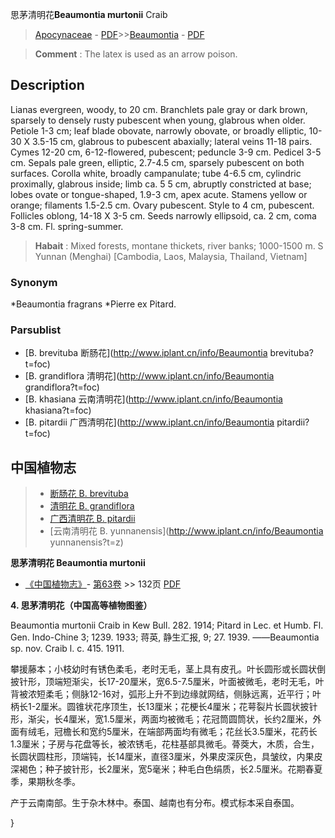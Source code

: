 思茅清明花**Beaumontia murtonii** Craib

> [Apocynaceae](http://www.iplant.cn/info/Apocynaceae?t=foc) - [PDF](http://www.iplant.cn/foc/pdf/Apocynaceae.pdf)>>[Beaumontia](http://www.iplant.cn/info/Beaumontia?t=foc) - [PDF](http://www.iplant.cn/foc/pdf/Beaumontia.pdf)


> **Comment** : 
> The latex is used as an arrow poison.

## Description

Lianas evergreen, woody, to 20 cm. Branchlets pale gray or dark brown, sparsely to densely rusty pubescent when young, glabrous when older. Petiole 1-3 cm; leaf blade obovate, narrowly obovate, or broadly elliptic, 10-30 X 3.5-15 cm, glabrous to pubescent abaxially; lateral veins 11-18 pairs. Cymes 12-20 cm, 6-12-flowered, pubescent; peduncle 3-9 cm. Pedicel 3-5 cm. Sepals pale green, elliptic, 2.7-4.5 cm, sparsely pubescent on both surfaces. Corolla white, broadly campanulate; tube 4-6.5 cm, cylindric proximally, glabrous inside; limb ca. 5 5 cm, abruptly constricted at base; lobes ovate or tongue-shaped, 1.9-3 cm, apex acute. Stamens yellow or orange; filaments 1.5-2.5 cm. Ovary pubescent. Style to 4 cm, pubescent. Follicles oblong, 14-18 X 3-5 cm. Seeds narrowly ellipsoid, ca. 2 cm, coma 3-8 cm. Fl. spring-summer.


> **Habait** : 
> Mixed forests, montane thickets, river banks; 1000-1500 m. S Yunnan (Menghai) [Cambodia, Laos, Malaysia, Thailand, Vietnam]

### Synonym
*Beaumontia fragrans *Pierre ex Pitard.



### Parsublist

* [B.  brevituba  断肠花](http://www.iplant.cn/info/Beaumontia brevituba?t=foc)
* [B.  grandiflora  清明花](http://www.iplant.cn/info/Beaumontia grandiflora?t=foc)
* [B.  khasiana  云南清明花](http://www.iplant.cn/info/Beaumontia khasiana?t=foc)
* [B.  pitardii  广西清明花](http://www.iplant.cn/info/Beaumontia pitardii?t=foc)


## 中国植物志

> * [断肠花  B.  brevituba](Beaumontia-brevituba-断肠花.md)
> * [清明花  B.  grandiflora](Beaumontia-grandiflora-清明花.md)
> * [广西清明花  B.  pitardii](Beaumontia-pitardii-广西清明花.md)
> * [云南清明花  B.  yunnanensis](http://www.iplant.cn/info/Beaumontia yunnanensis?t=z)


**思茅清明花 Beaumontia murtonii**

* [《中国植物志》](http://www.iplant.cn/frps)- [第63卷](http://www.iplant.cn/frps/vol/63) >> 132页 [PDF](http://www.iplant.cn/frps/pdf/63/132a.pdf)


**4. 思茅清明花（中国高等植物图鉴）**

Beaumontia murtonii Craib in Kew Bull. 282. 1914; Pitard in Lec. et Humb. Fl. Gen. Indo-Chine 3; 1239. 1933; 蒋英, 静生汇报, 9; 27. 1939. ——Beaumontia sp. nov. Craib l. c. 415. 1911.

攀援藤本；小枝幼时有锈色柔毛，老时无毛，茎上具有皮孔。叶长圆形或长圆状倒披针形，顶端短渐尖，长17-20厘米，宽6.5-7.5厘米，叶面被微毛，老时无毛，叶背被浓短柔毛；侧脉12-16对，弧形上升不到边缘就网结，侧脉远离，近平行；叶柄长1-2厘米。圆锥状花序顶生，长13厘米；花梗长4厘米；花萼裂片长圆状披针形，渐尖，长4厘米，宽1.5厘米，两面均被微毛；花冠筒圆筒状，长约2厘米，外面有绒毛，冠檐长和宽约5厘米，在端部两面均有微毛；花丝长3.5厘米，花药长1.3厘米；子房与花盘等长，被浓锈毛，花柱基部具微毛。蓇葖大，木质，合生，长圆状圆柱形，顶端钝，长14厘米，直径3厘米，外果皮深灰色，具皱纹，内果皮深褐色；种子披针形，长2厘米，宽5毫米；种毛白色绢质，长2.5厘米。花期春夏季，果期秋冬季。

产于云南南部。生于杂木林中。泰国、越南也有分布。模式标本采自泰国。



}